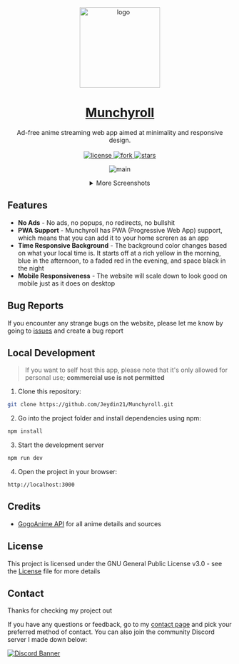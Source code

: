 <div align="center">
<a href="https://anime.j21.dev">
  <img src="https://i.postimg.cc/4yFXm9bV/NILOU-STARE-cropped.png" alt="logo" width="180"/>
<h1>Munchyroll</h1>
</a>
Ad-free anime streaming web app aimed at minimality and responsive design. 

<br />
<br />

 <a href="https://github.com/Jeydin21/Munchyroll/blob/master/LICENSE.md">
    <img src="https://img.shields.io/github/license/Jeydin21/Munchyroll" alt="license"/>
  </a>
  <a href="https://github.com/Jeydin21/Munchyroll/fork">
    <img src="https://img.shields.io/github/forks/Jeydin21/Munchyroll?style=social" alt="fork"/>
  </a>
  <a href="https://github.com/Jeydin21/Munchyroll/stargazers">
    <img src="https://img.shields.io/github/stars/Jeydin21/Munchyroll?style=social" alt="stars"/>
  </a>
  
</p>

<p align="center">
 <img src="https://i.postimg.cc/7YQFvgrg/image.png" alt="main">
</p>

<details>
<summary>More Screenshots</summary>

<h3 align="center">Home Page</h3>
<img src="https://i.postimg.cc/W1ZTX9qD/image.png"/>

<h3 align="center">Info Page</h3>
<img src="https://i.postimg.cc/LsdLJqNc/image.png"/>

<h3 align="center">Watch Page</h3>
<img src="https://i.postimg.cc/BZNzfxfm/image.png"/>

</details>

</div>

## Features
- **No Ads** - No ads, no popups, no redirects, no bullshit
- **PWA Support** - Munchyroll has PWA (Progressive Web App) support, which means that you can add it to your home screren as an app
- **Time Responsive Background** - The background color changes based on what your local time is. It starts off at a rich yellow in the morning, blue in the afternoon, to a faded red in the evening, and space black in the night
- **Mobile Responsiveness** - The website will scale down to look good on mobile just as it does on desktop

## Bug Reports
If you encounter any strange bugs on the website, please let me know by  going to [issues](https://github.com/Jeydin21/Munchyroll/issues/) and create a bug report

## Local Development
> If you want to self host this app, please note that it's only allowed for personal use; **commercial use is not permitted**

1. Clone this repository:
```bash
git clone https://github.com/Jeydin21/Munchyroll.git
```
2. Go into the project folder and install dependencies using npm:
```bash
npm install
```
3. Start the development server
```bash
npm run dev
```
4. Open the project in your browser:
```
http://localhost:3000
```
## Credits
- [GogoAnime API](https://github.com/riimuru/gogoanime-api) for all anime details and sources

## License
This project is licensed under the GNU General Public License v3.0 - see the [License](https://github.com/Jeydin21/Munchyroll/blob/master/LICENSE) file for more details

## Contact
Thanks for checking my project out

If you have any questions or feedback, go to my [contact page](https://j21.dev/contact) and pick your preferred method of contact. You can also join the community Discord server I made down below:

[![Discord Banner](https://discordapp.com/api/guilds/1128820150846632026/widget.png?style=banner2)](https://discord.gg/JQsvHC4JUH)

